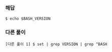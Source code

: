 ### 해답

```
$ echo $BASH_VERSION
```

### 다른 풀이

```
[다른 풀이 1] $ set | grep VERSION | grep ^BASH
```
